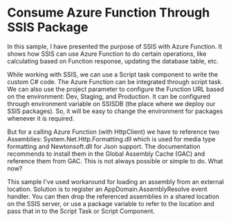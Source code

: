 # Consume Azure Function Through SSIS Package

In this sample, I have presented the purpose of SSIS with Azure Function. It shows how SSIS can use Azure Function to do certain operations,  like calculating based on Function response, updating the database table, etc.

While working with SSIS, we can use a Script task component to write the custom C# code. The Azure Function can be integrated through script task.
We can also use the project parameter to configure the Function URL based on the environment: Dev, Staging, and Production. 
It can be configured through environment variable on SSISDB (the place where we deploy our SSIS packages). So, it will be easy to change the environment for packages whenever it is required.

But for a calling Azure Function (with HttpClient) we have to reference two Assemblies: System.Net.Http.Formatting.dll which is used for media type formatting and Newtonsoft.dll for Json support.
The documentation recommends to install them in the Global Assembly Cache (GAC) and reference them from GAC. This is not always possible or simple to do. What now?

This sample I've used workaround for loading an assembly from an external location. Solution is to register an AppDomain.AssemblyResolve event handler.
You can then drop the referenced assemblies in a shared location on the SSIS server, or use a package variable to refer to the location and pass that in to the Script Task or Script Component.
